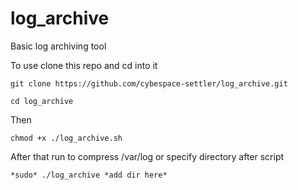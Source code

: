 # log_archive
Basic log archiving tool

To use clone this repo and cd into it

`git clone https://github.com/cybespace-settler/log_archive.git`

`cd log_archive`

Then

`chmod +x ./log_archive.sh` 

After that run to compress /var/log or specify directory after script

`*sudo* ./log_archive *add dir here*`
